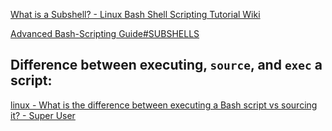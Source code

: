  

[What is a Subshell? - Linux Bash Shell Scripting Tutorial Wiki](https://bash.cyberciti.biz/guide/What_is_a_Subshell%3F) 

[Advanced Bash-Scripting Guide#SUBSHELLS](https://tldp.org/LDP/abs/html/abs-guide.html#SUBSHELLS) 



## Difference between executing, `source`, and `exec` a script:



 [linux - What is the difference between executing a Bash script vs sourcing it? - Super User](https://superuser.com/questions/176783/what-is-the-difference-between-executing-a-bash-script-vs-sourcing-it) 